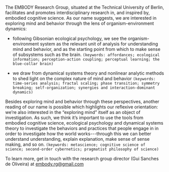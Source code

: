 The EMBODY Research Group, situated at the Technical University of Berlin, facilitates and promotes interdisciplinary research in, and inspired by, embodied cognitive science. 
As our name suggests, we are interested in exploring mind and behavior through the lens of organism-environment dynamics: 

* following Gibsonian ecological psychology, we see the organism-environment system as the relevant unit of analysis for understanding mind and behavior, and as the starting point from which to make sense of subsystems such as the brain. 
  `(keywords: affordances; ecological information; perception-action coupling; perceptual learning; the blue-collar brain)`

* we draw from dynamical systems theory and nonlinear analytic methods to shed light on the complex nature of mind and behavior 
   `(keywords: time-series analysis; fractal scaling; phase transition; symmetry breaking; self-organization; synergies and interaction-dominant dynamics)`

Besides exploring mind and behavior through these perspectives, another reading of our name is possible which highlights our reflexive orientation: we’re also interested in the “exploring mind” itself as an object of investigation. As such, we think it’s important to use the tools from embodied cognitive science, ecological psychology and dynamical systems theory to investigate the behaviors and practices that people engage in in order to investigate how the world works---through this we can better understand understanding, explain explanation, make sense of sense making, and so on. 
   `(keywords: metascience; cognitive science of science; second-order cybernetics; pragmatist philosophy of science)`

To learn more, get in touch with the research group director (Gui Sanches de Oliveira) at embody.rg@gmail.com

